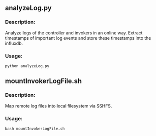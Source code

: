 ## analyzeLog.py 

### Description:
Analyze logs of the controller and invokers in an online way. Extract timestamps of important log events and store these timestamps into the influxdb.

### Usage: 
```
python analyzeLog.py
```
## mountInvokerLogFile.sh

### Description:
Map remote log files into local filesystem via SSHFS.

### Usage:
```
bash mountInvokerLogFile.sh
```
